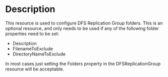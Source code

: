 # Description

This resource is used to configure DFS Replication Group folders.
This is an optional resource, and only needs to be used if any of the following
folder properties need to be set:

- Description
- FilenameToExclude
- DirectoryNameToExclude

In most cases just setting the Folders property in the DFSReplicationGroup
resource will be acceptable.
